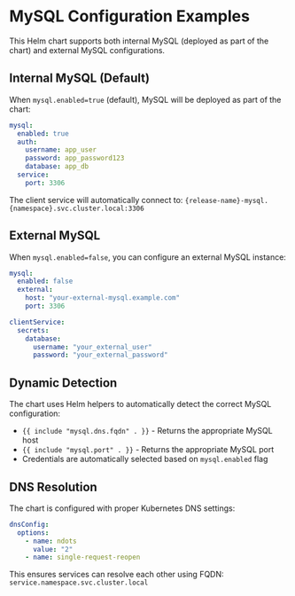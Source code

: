 # MySQL Configuration Examples

This Helm chart supports both internal MySQL (deployed as part of the chart) and external MySQL configurations.

## Internal MySQL (Default)

When `mysql.enabled=true` (default), MySQL will be deployed as part of the chart:

```yaml
mysql:
  enabled: true
  auth:
    username: app_user
    password: app_password123
    database: app_db
  service:
    port: 3306
```

The client service will automatically connect to: `{release-name}-mysql.{namespace}.svc.cluster.local:3306`

## External MySQL

When `mysql.enabled=false`, you can configure an external MySQL instance:

```yaml
mysql:
  enabled: false
  external:
    host: "your-external-mysql.example.com"
    port: 3306

clientService:
  secrets:
    database:
      username: "your_external_user"
      password: "your_external_password"
```

## Dynamic Detection

The chart uses Helm helpers to automatically detect the correct MySQL configuration:

- `{{ include "mysql.dns.fqdn" . }}` - Returns the appropriate MySQL host
- `{{ include "mysql.port" . }}` - Returns the appropriate MySQL port
- Credentials are automatically selected based on `mysql.enabled` flag

## DNS Resolution

The chart is configured with proper Kubernetes DNS settings:

```yaml
dnsConfig:
  options:
    - name: ndots
      value: "2"
    - name: single-request-reopen
```

This ensures services can resolve each other using FQDN: `service.namespace.svc.cluster.local`
